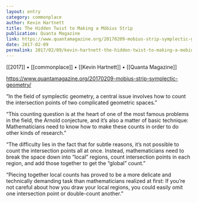 ```yaml
---
layout: entry
category: commonplace
author: Kevin Hartnett
title: The Hidden Twist to Making a Möbius Strip
publication: Quanta Magazine
link: https://www.quantamagazine.org/20170209-mobius-strip-symplectic-geometry/
date: 2017-02-09
permalink: 2017/02/09/kevin-hartnett-the-hidden-twist-to-making-a-mobius-strip
---
```


[[2017]] • [[commonplace]] • [[Kevin Hartnett]] • [[Quanta Magazine]] 

https://www.quantamagazine.org/20170209-mobius-strip-symplectic-geometry/

“In the field of symplectic geometry, a central issue involves how to count the intersection points of two complicated geometric spaces.”

“This counting question is at the heart of one of the most famous problems in the field, the Arnold conjecture, and it’s also a matter of basic technique: Mathematicians need to know how to make these counts in order to do other kinds of research.”

“The difficulty lies in the fact that for subtle reasons, it’s not possible to count the intersection points all at once. Instead, mathematicians need to break the space down into “local” regions, count intersection points in each region, and add those together to get the “global” count.”

“Piecing together local counts has proved to be a more delicate and technically demanding task than mathematicians realized at first: If you’re not careful about how you draw your local regions, you could easily omit one intersection point or double-count another.”

